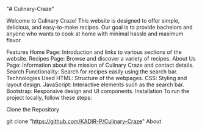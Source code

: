 "# Culinary-Craze" 

Welcome to Culinary Craze! This website is designed to offer simple, delicious, and easy-to-make recipes. Our goal is to provide bachelors and anyone who wants to cook at home with minimal hassle and maximum flavor.

Features
Home Page: Introduction and links to various sections of the website.
Recipes Page: Browse and discover a variety of recipes.
About Us Page: Information about the mission of Culinary Craze and contact details.
Search Functionality: Search for recipes easily using the search bar.
Technologies Used
HTML: Structure of the webpages.
CSS: Styling and layout design.
JavaScript: Interactive elements such as the search bar.
Bootstrap: Responsive design and UI components.
Installation
To run the project locally, follow these steps:

Clone the Repository

git clone "https://github.com/KADIR-P/Culinary-Craze"
About
